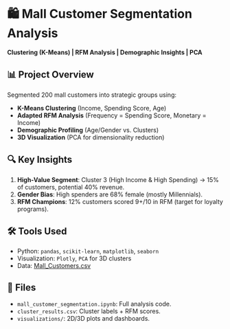 # 🛍️ Mall Customer Segmentation Analysis  
**Clustering (K-Means) | RFM Analysis | Demographic Insights | PCA**

## 📊 Project Overview  
Segmented 200 mall customers into strategic groups using:  
- **K-Means Clustering** (Income, Spending Score, Age)  
- **Adapted RFM Analysis** (Frequency = Spending Score, Monetary = Income)  
- **Demographic Profiling** (Age/Gender vs. Clusters)  
- **3D Visualization** (PCA for dimensionality reduction)  

## 🔍 Key Insights  
1. **High-Value Segment**: Cluster 3 (High Income & High Spending) → 15% of customers, potential 40% revenue.  
2. **Gender Bias**: High spenders are 68% female (mostly Millennials).  
3. **RFM Champions**: 12% customers scored 9+/10 in RFM (target for loyalty programs).  

## 🛠️ Tools Used  
- Python: `pandas`, `scikit-learn`, `matplotlib`, `seaborn`  
- Visualization: `Plotly`, `PCA` for 3D clusters  
- Data: [Mall_Customers.csv](link_to_dataset)  

## 📂 Files  
- `mall_customer_segmentation.ipynb`: Full analysis code.  
- `cluster_results.csv`: Cluster labels + RFM scores.  
- `visualizations/`: 2D/3D plots and dashboards.  

 
